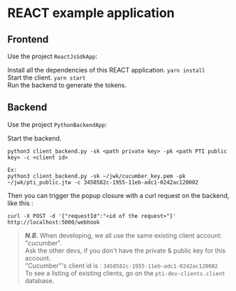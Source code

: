 # REACT example application

## Frontend
Use the project `ReactJsSdkApp`:

Install all the dependencies of this REACT application. `yarn install`\
Start the client. `yarn start`\
Run the backend to generate the tokens.

## Backend
Use the project `PythonBackendApp`:

Start the backend.
```
python3 client_backend.py -sk <path private key> -pk <path PTI public key> -c <client id>

Ex:
python3 client_backend.py -sk ~/jwk/cucumber_key.pem -pk ~/jwk/pti_public.jtw -c 3450582c-1955-11eb-adc1-0242ac120002
```

Then you can trigger the popup closure with a curl request on the backend, like this :
```
curl -X POST -d '{"requestId":"<id of the request>"}' http://localhost:5000/webhook
```

> ***N.B.*** When developing, we all use the same existing client account: "cucumber". \
Ask the other devs, if you don't have the private & public key for this account. \
"Cucumber"'s client id is : `3450582c-1955-11eb-adc1-0242ac120002` \
To see a listing of existing clients, go on the `pti-dev-clients.client` database.
